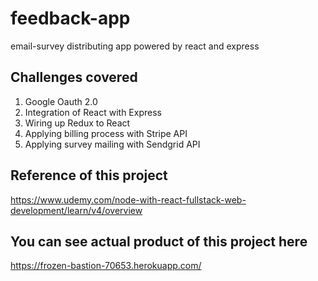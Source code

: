 # feedback-app
email-survey distributing app powered by react and express

## Challenges covered
1. Google Oauth 2.0
2. Integration of React with Express
3. Wiring up Redux to React
4. Applying billing process with Stripe API
5. Applying survey mailing with Sendgrid API

## Reference of this project
https://www.udemy.com/node-with-react-fullstack-web-development/learn/v4/overview

## You can see actual product of this project here
https://frozen-bastion-70653.herokuapp.com/
